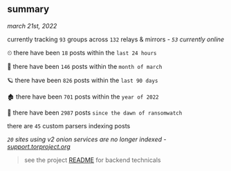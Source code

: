
## summary
_march 21st, 2022_

currently tracking `93` groups across `132` relays & mirrors - _`53` currently online_

⏲ there have been `18` posts within the `last 24 hours`

🦈 there have been `146` posts within the `month of march`

🪐 there have been `826` posts within the `last 90 days`

🏚 there have been `701` posts within the `year of 2022`

🦕 there have been `2987` posts `since the dawn of ransomwatch`

there are `45` custom parsers indexing posts

_`20` sites using v2 onion services are no longer indexed - [support.torproject.org](https://support.torproject.org/onionservices/v2-deprecation/)_

> see the project [README](https://github.com/thetanz/ransomwatch#ransomwatch--) for backend technicals
